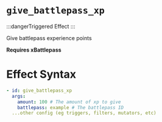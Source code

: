 # `give_battlepass_xp`
:::dangerTriggered Effect
:::

Give battlepass experience points

**Requires xBattlepass**
# Effect Syntax
```yaml
- id: give_battlepass_xp
  args:
    amount: 100 # The amount of xp to give
    battlepass: example # The battlepass ID
  ...other config (eg triggers, filters, mutators, etc)
```
